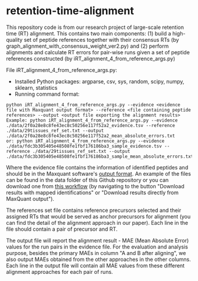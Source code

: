 # retention-time-alignment
This repository code is from our research project of large-scale retention time (RT) alignment. This contains two main components: (1) build a high-quality set of peptide references together with their consensus RTs (by graph_alignment_with_consensus_weight_ver2.py) and (2) perform alignments and calculate RT errors for pair-wise runs given a set of peptide references constructed (by iRT_alignment_4_from_reference_args.py)

File iRT_alignment_4_from_reference_args.py:

- Installed Python packages: argparse, csv, sys, random, scipy, numpy, sklearn, statistics
- Running command format:
```
python iRT_alignment_4_from_reference_args.py --evidence <evidence file with Maxquant output format> --reference <file containing peptide references> --output <output file exporting the alignment results>
Example: python iRT_alignment_4_from_reference_args.py --evidence ./data/2f0a28e8c8fe43ec8c50256e117f52a2_evidence.tsv --reference ./data/29tissues_ref_set.txt --output ./data/2f0a28e8c8fe43ec8c50256e117f52a2_mean_absolute_errors.txt
or: python iRT_alignment_4_from_reference_args.py --evidence ./data/fdc3b305405e48508fe1fbf176186ba3_sample_evidence.tsv --reference ./data/29tissues_ref_set.txt --output ./data/fdc3b305405e48508fe1fbf176186ba3_sample_mean_absolute_errors.txt
```

Where the evidence file contains the information of identified peptides and should be in the Maxquant software's [output format](http://www.coxdocs.org/doku.php?id=maxquant:table:evidencetable). An example of the files can be found in the data folder of this Github repository or you can download one from [this workflow](https://proteomics2.ucsd.edu/ProteoSAFe/status.jsp?task=fdc3b305405e48508fe1fbf176186ba3) (by navigating to the button "Download results with mapped identifications" or "Download results directly from MaxQuant output").

The references set file contains reference precursors selected and their assigned RTs that would be served as anchor precursors for alignment (you can find the detail of the alignment approach in our paper). Each line in the file should contain a pair of precursor and RT.

The output file will report the alignment result - MAE (Mean Absolute Error) values for the run pairs in the evidence file. For the evaluation and analysis purpose, besides the primary MAEs in column "A and B after aligning", we also output MAEs obtained from the other approaches in the other columns. Each line in the output file will contain all MAE values from these different alignment approaches for each pair of runs.